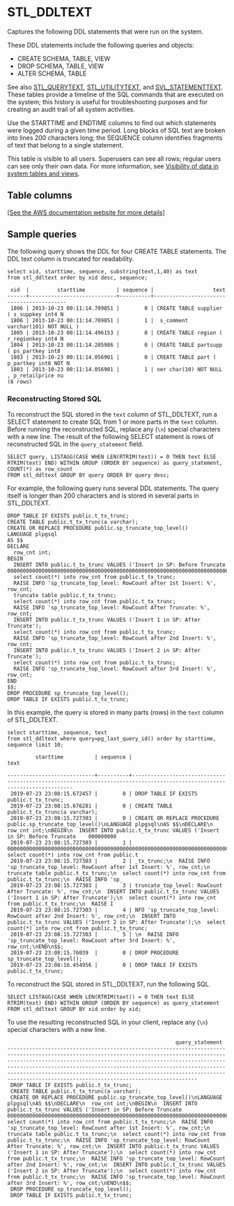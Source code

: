 # STL\_DDLTEXT<a name="r_STL_DDLTEXT"></a>

Captures the following DDL statements that were run on the system\.

These DDL statements include the following queries and objects: 
+ CREATE SCHEMA, TABLE, VIEW
+ DROP SCHEMA, TABLE, VIEW
+ ALTER SCHEMA, TABLE

See also [STL\_QUERYTEXT](r_STL_QUERYTEXT.md), [STL\_UTILITYTEXT](r_STL_UTILITYTEXT.md), and [SVL\_STATEMENTTEXT](r_SVL_STATEMENTTEXT.md)\. These tables provide a timeline of the SQL commands that are executed on the system; this history is useful for troubleshooting purposes and for creating an audit trail of all system activities\.

Use the STARTTIME and ENDTIME columns to find out which statements were logged during a given time period\. Long blocks of SQL text are broken into lines 200 characters long; the SEQUENCE column identifies fragments of text that belong to a single statement\.

This table is visible to all users\. Superusers can see all rows; regular users can see only their own data\. For more information, see [Visibility of data in system tables and views](c_visibility-of-data.md)\.

## Table columns<a name="r_STL_DDLTEXT-table-columns2"></a>

[\[See the AWS documentation website for more details\]](http://docs.aws.amazon.com/redshift/latest/dg/r_STL_DDLTEXT.html)

## Sample queries<a name="r_STL_DDLTEXT-sample-queries2"></a>

The following query shows the DDL for four CREATE TABLE statements\. The DDL text column is truncated for readability\.

```
select xid, starttime, sequence, substring(text,1,40) as text
from stl_ddltext order by xid desc, sequence;

 xid  |         starttime          | sequence |                   text
------+----------------------------+----------+------------------------------------------
 1806 | 2013-10-23 00:11:14.709851 |        0 | CREATE TABLE supplier ( s_suppkey int4 N
 1806 | 2013-10-23 00:11:14.709851 |        1 |  s_comment varchar(101) NOT NULL )
 1805 | 2013-10-23 00:11:14.496153 |        0 | CREATE TABLE region ( r_regionkey int4 N
 1804 | 2013-10-23 00:11:14.285986 |        0 | CREATE TABLE partsupp ( ps_partkey int8
 1803 | 2013-10-23 00:11:14.056901 |        0 | CREATE TABLE part ( p_partkey int8 NOT N
 1803 | 2013-10-23 00:11:14.056901 |        1 | ner char(10) NOT NULL , p_retailprice nu
(6 rows)
```

### Reconstructing Stored SQL<a name="r_STL_DDLTEXT-reconstruct-sql"></a>

To reconstruct the SQL stored in the `text` column of STL\_DDLTEXT, run a SELECT statement to create SQL from 1 or more parts in the `text` column\. Before running the reconstructed SQL, replace any \(`\n`\) special characters with a new line\. The result of the following SELECT statement is rows of reconstructed SQL in the `query_statement` field\.

```
SELECT query, LISTAGG(CASE WHEN LEN(RTRIM(text)) = 0 THEN text ELSE RTRIM(text) END) WITHIN GROUP (ORDER BY sequence) as query_statement, COUNT(*) as row_count 
FROM stl_ddltext GROUP BY query ORDER BY query desc;
```

For example, the following query runs several DDL statements\. The query itself is longer than 200 characters and is stored in several parts in STL\_DDLTEXT\. 

```
DROP TABLE IF EXISTS public.t_tx_trunc;
CREATE TABLE public.t_tx_trunc(a varchar);
CREATE OR REPLACE PROCEDURE public.sp_truncate_top_level()
LANGUAGE plpgsql
AS $$
DECLARE
  row_cnt int;
BEGIN
  INSERT INTO public.t_tx_trunc VALUES ('Insert in SP: Before Truncate    0000000000000000000000000000000000000000000000000000000000000000000000000000000000000000000000000000000000000000000000000000000000000000000000000000000000000000');
  select count(*) into row_cnt from public.t_tx_trunc;
  RAISE INFO 'sp_truncate_top_level: RowCount after 1st Insert: %', row_cnt;
  truncate table public.t_tx_trunc;
  select count(*) into row_cnt from public.t_tx_trunc;
  RAISE INFO 'sp_truncate_top_level: RowCount After Truncate: %', row_cnt;
  INSERT INTO public.t_tx_trunc VALUES ('Insert 1 in SP: After Truncate');
  select count(*) into row_cnt from public.t_tx_trunc;
  RAISE INFO 'sp_truncate_top_level: RowCount after 2nd Insert: %', row_cnt;
  INSERT INTO public.t_tx_trunc VALUES ('Insert 2 in SP: After Truncate');
  select count(*) into row_cnt from public.t_tx_trunc;
  RAISE INFO 'sp_truncate_top_level: RowCount after 3rd Insert: %', row_cnt;
END
$$;
DROP PROCEDURE sp_truncate_top_level();
DROP TABLE IF EXISTS public.t_tx_trunc;
```

In this example, the query is stored in many parts \(rows\) in the `text` column of STL\_DDLTEXT\.

```
select starttime, sequence, text
from stl_ddltext where query=pg_last_query_id() order by starttime, sequence limit 10;
```

```
         starttime          | sequence |                                                                                                   text                  
                                                                                 
----------------------------+----------+-------------------------------------------------------------------------------------------------------------------------
 2019-07-23 23:08:15.672457 |        0 | DROP TABLE IF EXISTS public.t_tx_trunc;
 2019-07-23 23:08:15.676281 |        0 | CREATE TABLE public.t_tx_trunc(a varchar);
 2019-07-23 23:08:15.727303 |        0 | CREATE OR REPLACE PROCEDURE public.sp_truncate_top_level()\nLANGUAGE plpgsql\nAS $$\nDECLARE\n  row_cnt int;\nBEGIN\n  INSERT INTO public.t_tx_trunc VALUES ('Insert in SP: Before Truncate    000000000
 2019-07-23 23:08:15.727303 |        1 | 0000000000000000000000000000000000000000000000000000000000000000000000000000000000000000000000000000000000000000000000000000000000000000000000000000000');\n  select count(*) into row_cnt from public.t
 2019-07-23 23:08:15.727303 |        2 | _tx_trunc;\n  RAISE INFO 'sp_truncate_top_level: RowCount after 1st Insert: %', row_cnt;\n  truncate table public.t_tx_trunc;\n  select count(*) into row_cnt from public.t_tx_trunc;\n  RAISE INFO 'sp_
 2019-07-23 23:08:15.727303 |        3 | truncate_top_level: RowCount After Truncate: %', row_cnt;\n  INSERT INTO public.t_tx_trunc VALUES ('Insert 1 in SP: After Truncate');\n  select count(*) into row_cnt from public.t_tx_trunc;\n  RAISE I
 2019-07-23 23:08:15.727303 |        4 | NFO 'sp_truncate_top_level: RowCount after 2nd Insert: %', row_cnt;\n  INSERT INTO public.t_tx_trunc VALUES ('Insert 2 in SP: After Truncate');\n  select count(*) into row_cnt from public.t_tx_trunc;
 2019-07-23 23:08:15.727303 |        5 | \n  RAISE INFO 'sp_truncate_top_level: RowCount after 3rd Insert: %', row_cnt;\nEND\n$$;
 2019-07-23 23:08:15.76039  |        0 | DROP PROCEDURE sp_truncate_top_level();
 2019-07-23 23:08:16.454956 |        0 | DROP TABLE IF EXISTS public.t_tx_trunc;
```

To reconstruct the SQL stored in STL\_DDLTEXT, run the following SQL\. 

```
SELECT LISTAGG(CASE WHEN LEN(RTRIM(text)) = 0 THEN text ELSE RTRIM(text) END) WITHIN GROUP (ORDER BY sequence) as query_statement 
FROM stl_ddltext GROUP BY xid order by xid;
```

To use the resulting reconstructed SQL in your client, replace any \(`\n`\) special characters with a new line\. 

```
                                                      query_statement                                                                                                                                                                                                                                                                                                                                                                                                                                                                                                                                                         
---------------------------------------------------------------------------------------------------------------------------------------------------------------------------------------------------------------------------------------------------------------------------------------------------------------------------------------------------------------------------------------------------------------------------
 DROP TABLE IF EXISTS public.t_tx_trunc;
 CREATE TABLE public.t_tx_trunc(a varchar);
 CREATE OR REPLACE PROCEDURE public.sp_truncate_top_level()\nLANGUAGE plpgsql\nAS $$\nDECLARE\n  row_cnt int;\nBEGIN\n  INSERT INTO public.t_tx_trunc VALUES ('Insert in SP: Before Truncate    0000000000000000000000000000000000000000000000000000000000000000000000000000000000000000000000000000000000000000000000000000000000000000000000000000000000000000');\n  select count(*) into row_cnt from public.t_tx_trunc;\n  RAISE INFO 'sp_truncate_top_level: RowCount after 1st Insert: %', row_cnt;\n  truncate table public.t_tx_trunc;\n  select count(*) into row_cnt from public.t_tx_trunc;\n  RAISE INFO 'sp_truncate_top_level: RowCount After Truncate: %', row_cnt;\n  INSERT INTO public.t_tx_trunc VALUES ('Insert 1 in SP: After Truncate');\n  select count(*) into row_cnt from public.t_tx_trunc;\n  RAISE INFO 'sp_truncate_top_level: RowCount after 2nd Insert: %', row_cnt;\n  INSERT INTO public.t_tx_trunc VALUES ('Insert 2 in SP: After Truncate');\n  select count(*) into row_cnt from public.t_tx_trunc;\n  RAISE INFO 'sp_truncate_top_level: RowCount after 3rd Insert: %', row_cnt;\nEND\n$$;
 DROP PROCEDURE sp_truncate_top_level();
 DROP TABLE IF EXISTS public.t_tx_trunc;
```
